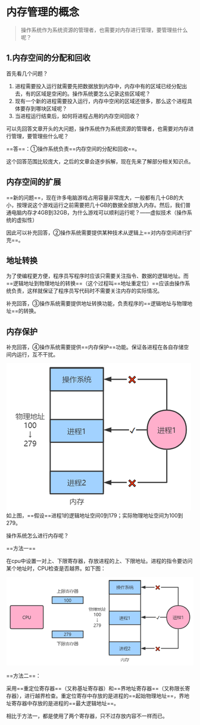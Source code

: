 # 内存管理的概念

> 操作系统作为系统资源的管理者，也需要对内存进行管理，要管理些什么呢？

## 1.内存空间的分配和回收

首先看几个问题？

1. 进程需要投入运行就需要先把数据放到内存中，内存中有的区域已经分配出去，有的区域是空闲的。操作系统要怎么记录这些区域呢？
2. 现有一个新的进程需要投入运行，内存中空闲的区域还很多，那么这个进程具体要存到哪块区域呢？
3. 当进程运行结束后，如何将进程占用的内存空间回收？



可以先回答文章开头的大问题，操作系统作为系统资源的管理者，也需要对内存进行管理，要管理些什么呢？

==答==：①操作系统负责==内存空间的分配和回收==。

这个回答范围比较庞大，之后的文章会逐步拆解，现在先来了解部分相关知识点。

## 内存空间的扩展

==新的问题==，现在许多电脑游戏占用容量非常庞大，一般都有几十GB的大小，按理说这个游戏运行之前需要把几十GB的数据全部放入内存。然后，我们普通电脑内存才4GB到32GB，为什么游戏可以顺利运行呢？——虚拟技术（操作系统的虚拟性）

因此可以补充回答，②操作系统需要提供某种技术从逻辑上==对内存空间进行扩充==。



## 地址转换

为了使编程更方便，程序员写程序时应该只需要关注指令、数据的逻辑地址。而==逻辑地址到物理地址的转换==（这个过程叫==地址重定位）==应该由操作系统负责，这样就保证了程序员写代码时不需要关注内存的实际情况。

补充回答，③操作系统需要提供地址转换功能，负责程序的==逻辑地址与物理地址==的转换。

## 内存保护

补充回答，④操作系统需要提供==内存保护==功能。保证各进程在各自存储空间内运行，互不干扰。

![image-20220922164005424](https://raw.githubusercontent.com/Eneru7/img/main/img_folder/image-20220922164005424.png)如上图，==假设==进程1的逻辑地址空间0到179；实际物理地址空间为100到279。

操作系统怎么进行内存呢？

==方法一==

在cpu中设置一对上、下限寄存器，存放进程的上、下限地址。进程的指令要访问某个地址时，CPU检查是否越界。如下图：

![image-20220922164350017](https://raw.githubusercontent.com/Eneru7/img/main/img_folder/image-20220922164350017.png)

==方法二==：

采用==重定位寄存器==（又称基址寄存器）和==界地址寄存器==（又称限长寄存器），进行越界检查。重定位寄存中存放的是进程的==起始物理地址==，界地址寄存器中存放的是进程的==最大逻辑地址==。

相比于方法一，都是使用了两个寄存器，只不过存放内容不一样而已。